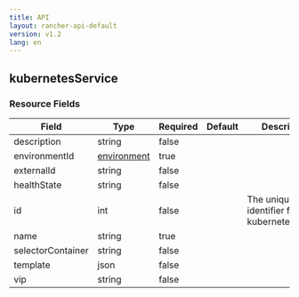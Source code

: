 ```yaml
---
title: API
layout: rancher-api-default
version: v1.2
lang: en
---
```


## kubernetesService





### Resource Fields

Field | Type | Required | Default | Description
---|---|---|---|---
description | string | false |  | 
environmentId | [environment]({{site.baseurl}}/rancher/{{page.version}}/{{page.lang}}/api/api-resources/environment/) | true |  | 
externalId | string | false |  | 
healthState | string | false |  | 
id | int | false |  | The unique identifier for the kubernetesService
name | string | true |  | 
selectorContainer | string | false |  | 
template | json | false |  | 
vip | string | false |  | 

